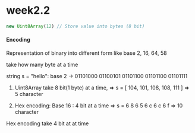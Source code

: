 # week2.2

```js
new Uint8Array(12) // Store value into bytes (8 bit)
```

#### Encoding 
Representation of binary into different form like base 2, 16, 64, 58

take how many byte at a time

string s = "hello": base 2 -> 01101000 01100101 01101100 01101100 01101111 

1. Uint8Array take 8 bit(1 byte) at a time, => s = [ 104, 101, 108, 108, 111 ] => 5 character

2. Hex encoding: Base 16 : 4 bit at a time => s = 6 8 6 5 6 c 6 c 6 f => 10 character



Hex encoding take 4 bit at at time